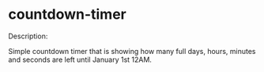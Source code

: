 # countdown-timer

Description:

Simple countdown timer that is showing how many full days, hours, minutes and seconds are left until January 1st 12AM.
